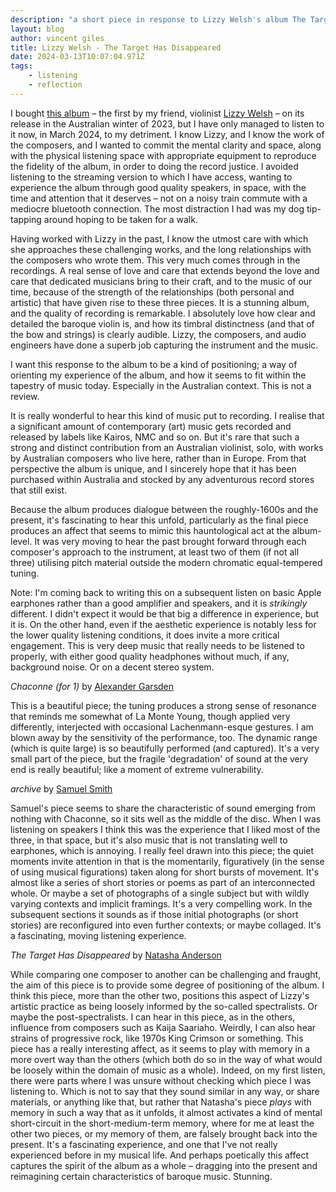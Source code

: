 ```yaml
---
description: "a short piece in response to Lizzy Welsh's album The Target Has Disappeared"
layout: blog
author: vincent giles
title: Lizzy Welsh - The Target Has Disappeared
date: 2024-03-13T10:07:04.971Z
tags:
    - listening
    - reflection
---
```


I bought [this album](https://discreeteditions.bandcamp.com/album/the-target-has-disappeared) – the first by my friend, violinist [Lizzy Welsh](http://www.lizzywelsh.com) – on its release in the Australian winter of 2023, but I have only managed to listen to it now, in March 2024, to my detriment. I know Lizzy, and I know the work of the composers, and I wanted to commit the mental clarity and space, along with the physical listening space with appropriate equipment to reproduce the fidelity of the album, in order to doing the record justice. I avoided listening to the streaming version to which I have access, wanting to experience the album through good quality speakers, in space, with the time and attention that it deserves – not on a noisy train commute with a mediocre bluetooth connection. The most distraction I had was my dog tip-tapping around hoping to be taken for a walk.

Having worked with Lizzy in the past, I know the utmost care with which she approaches these challenging works, and the long relationships with the composers who wrote them. This very much comes through in the recordings. A real sense of love and care that extends beyond the love and care that dedicated musicians bring to their craft, and to the music of our time, because of the strength of the relationships (both personal and artistic) that have given rise to these three pieces. It is a stunning album, and the quality of recording is remarkable. I absolutely love how clear and detailed the baroque violin is, and how its timbral distinctness (and that of the bow and strings) is clearly audible. Lizzy, the composers, and audio engineers have done a superb job capturing the instrument and the music.

I want this response to the album to be a kind of positioning; a way of orienting my experience of the album, and how it seems to fit within the tapestry of music today. Especially in the Australian context. This is not a review.

It is really wonderful to hear this kind of music put to recording. I realise that a significant amount of contemporary (art) music gets recorded and released by labels like Kairos, NMC and so on. But it's rare that such a strong and distinct contribution from an Australian violinist, solo, with works by Australian composers who live here, rather than in Europe.  From that perspective the album is unique, and I sincerely hope that it has been purchased within Australia and stocked by any adventurous record stores that still exist. 

Because the album produces dialogue between the roughly-1600s and the present, it's fascinating to hear this unfold, particularly as the final piece produces an affect that seems to mimic this hauntological act at the album-level. It was very moving to hear the past brought forward through each composer's approach to the instrument, at least two of them (if not all three) utilising pitch material outside the modern chromatic equal-tempered tuning. 

Note: I'm coming back to writing this on a subsequent listen on basic Apple earphones rather than a good amplifier and speakers, and it is *strikingly* different. I didn't expect it would be that big a difference in experience, but it is. On the other hand, even if the aesthetic experience is notably less for the lower quality listening conditions, it does invite a more critical engagement. This is very deep music that really needs to be listened to properly, with either good quality headphones without much, if any, background noise. Or on a decent stereo system.

*Chaconne (for 1)* by [Alexander Garsden](http://www.alexandergarsden.com)

This is a beautiful piece; the tuning produces a strong sense of resonance that reminds me somewhat of La Monte Young, though applied very differently, interjected with occasional Lachenmann-esque gestures. I am blown away by the sensitivity of the performance, too. The dynamic range (which is quite large) is so beautifully performed (and captured). It's a very small part of the piece, but the fragile 'degradation' of sound at the very end is really beautiful; like a moment of extreme vulnerability. 

*archive* by [Samuel Smith](https://samuel-smith-composer.com)

Samuel's piece seems to share the characteristic of sound emerging from nothing with Chaconne, so it sits well as the middle of the disc. When I was listening on speakers I think this was the experience that I liked most of the three, in that space, but it's also music that is not translating well to earphones, which is annoying. I really feel drawn into this piece; the quiet moments invite attention in that is the momentarily, figuratively (in the sense of using musical figurations) taken along for short bursts of movement. It's almost like a series of short stories or poems as part of an interconnected whole. Or maybe a set of photographs of a single subject but with wildly varying contexts and implicit framings. It's a very compelling work. In the subsequent sections it sounds as if those initial photographs (or short stories) are reconfigured into even further contexts; or maybe collaged. It's a fascinating, moving listening experience.

*The Target Has Disappeared* by [Natasha Anderson](https://www.natashaanderson.net) 

While comparing one composer to another can be challenging and fraught, the aim of this piece is to provide some degree of positioning of the album. I think this piece, more than the other two, positions this aspect of Lizzy's artistic practice as being loosely informed by the so-called spectralists. Or maybe the post-spectralists. I can hear in this piece, as in the others, influence from composers such as Kaija Saariaho. Weirdly, I can also hear strains of progressive rock, like 1970s King Crimson or something. This piece has a really interesting affect, as it seems to play with memory in a more overt way than the others (which both do so in the way of what would be loosely within the domain of music as a whole). Indeed, on my first listen, there were parts where I was unsure without checking which piece I was listening to. Which is not to say that they sound similar in any way, or share materials, or anything like that, but rather that Natasha's piece *plays* with memory in such a way that as it unfolds, it almost activates a kind of mental short-circuit in the short-medium-term memory, where for me at least the other two pieces, or my memory of them, are falsely brought back into the present. It's a fascinating experience, and one that I've not really experienced before in my musical life. And perhaps poetically this affect captures the spirit of the album as a whole – dragging into the present and reimagining certain characteristics of baroque music. Stunning.

